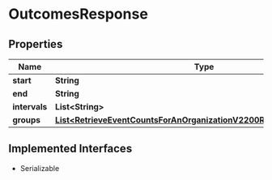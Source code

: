 

# OutcomesResponse


## Properties

| Name | Type | Description | Notes |
|------------ | ------------- | ------------- | -------------|
|**start** | **String** |  |  |
|**end** | **String** |  |  |
|**intervals** | **List&lt;String&gt;** |  |  |
|**groups** | [**List&lt;RetrieveEventCountsForAnOrganizationV2200ResponseGroupsInner&gt;**](RetrieveEventCountsForAnOrganizationV2200ResponseGroupsInner.md) |  |  |


## Implemented Interfaces

* Serializable


